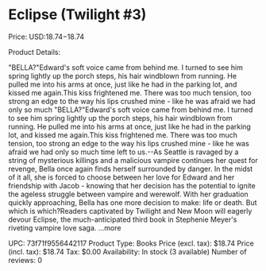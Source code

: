 # Eclipse (Twilight #3)

Price: USD:$18.74-$18.74

Product Details:

"BELLA?"Edward's soft voice came from behind me. I turned to see him spring lightly up the porch steps, his hair windblown from running. He pulled me into his arms at once, just like he had in the parking lot, and kissed me again.This kiss frightened me. There was too much tension, too strong an edge to the way his lips crushed mine - like he was afraid we had only so much "BELLA?"Edward's soft voice came from behind me. I turned to see him spring lightly up the porch steps, his hair windblown from running. He pulled me into his arms at once, just like he had in the parking lot, and kissed me again.This kiss frightened me. There was too much tension, too strong an edge to the way his lips crushed mine - like he was afraid we had only so much time left to us.--As Seattle is ravaged by a string of mysterious killings and a malicious vampire continues her quest for revenge, Bella once again finds herself surrounded by danger. In the midst of it all, she is forced to choose between her love for Edward and her friendship with Jacob - knowing that her decision has the potential to ignite the ageless struggle between vampire and werewolf. With her graduation quickly approaching, Bella has one more decision to make: life or death. But which is which?Readers captivated by Twilight and New Moon will eagerly devour Eclipse, the much-anticipated third book in Stephenie Meyer's riveting vampire love saga. ...more

UPC: 73f71f9556442117
Product Type: Books
Price (excl. tax): $18.74
Price (incl. tax): $18.74
Tax: $0.00
Availability: In stock (3 available)
Number of reviews: 0